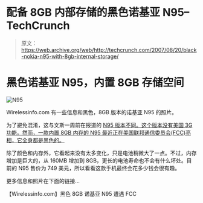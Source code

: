 # 配备 8GB 内部存储的黑色诺基亚 N95–TechCrunch

> 原文：<https://web.archive.org/web/http://techcrunch.com/2007/08/20/black-nokia-n95-with-8gb-internal-storage/>

# 黑色诺基亚 N95，内置 8GB 存储空间

![N95](img/53da1aa8465abc262913d3128e414966.png)

Wirelessinfo.com 有一些信息和黑色，8GB 版本的诺基亚 N95 的照片。

为了避免混淆，这与文斯一周前在报道的 [N95 版本不同。这个版本没有美国 3G 功能。然而，一款内置 8GB 内存的 N95 最近正在美国联邦通信委员会(FCC)亮相，它全身都是黑色的。](https://web.archive.org/web/20210116215952/http://crunchgear.com/2007/08/13/us-nokia-n95-in-the-wild/)

除了颜色和内存外，它看起来没有太多变化，只是电池稍微大了一点。不过，内存增加是巨大的，从 160MB 增加到 8GB，更长的电池寿命也不会有什么坏处。目前的 N95 售价为 749 美元，所以看看这款手机最终会花多少钱会很有趣。

更多信息和照片在下面的链接…

【Wirelessinfo.com】黑色 8GB 诺基亚 N95 遭遇 FCC